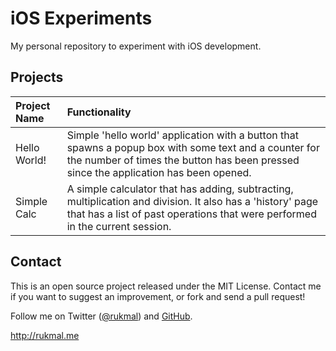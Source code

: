 # iOS Experiments

My personal repository to experiment with iOS development.

## Projects

|Project Name|Functionality|
|:-----------|:------------|
|Hello World!|Simple 'hello world' application with a button that spawns a popup box with some text and a counter for the number of times the button has been pressed since the application has been opened.|
|Simple Calc|A simple calculator that has adding, subtracting, multiplication and division. It also has a 'history' page that has a list of past operations that were performed in the current session.|

## Contact

This is an open source project released under the MIT License. Contact me if you want to suggest an improvement, or fork and send a pull request!

Follow me on Twitter ([@rukmal](http://twitter.com/rukmal_w)) and [GitHub](http://github.com/rukmal).

http://rukmal.me
